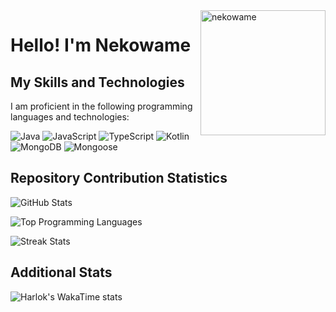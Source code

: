 <img align="right" alt="nekowame" src="https://avatars.githubusercontent.com/u/113227915?v=4" width="200" />

# Hello! I'm Nekowame

## My Skills and Technologies

I am proficient in the following programming languages and technologies:

<p>
  <img alt="Java" src="https://img.shields.io/badge/-Java-007396?style=flat-square&logo=java&logoColor=white" />
  <img alt="JavaScript" src="https://img.shields.io/badge/-JavaScript-F7DF1E?style=flat-square&logo=javascript&logoColor=black" />
  <img alt="TypeScript" src="https://img.shields.io/badge/-TypeScript-007ACC?style=flat-square&logo=typescript&logoColor=white" />
  <img alt="Kotlin" src="https://img.shields.io/badge/-Kotlin-0095D5?style=flat-square&logo=kotlin&logoColor=white" />
  <img alt="MongoDB" src="https://img.shields.io/badge/-MongoDB-47A248?style=flat-square&logo=mongodb&logoColor=white" />
  <img alt="Mongoose" src="https://img.shields.io/badge/-Mongoose-880000?style=flat-square&logoColor=white" />
</p>

## Repository Contribution Statistics

![GitHub Stats](https://github-readme-stats.vercel.app/api?username=nekowame&count_private=true&show_icons=true&theme=radical)

![Top Programming Languages](https://github-readme-stats.vercel.app/api/top-langs/?username=nekowame&theme=radical&layout=compact)

![Streak Stats](https://github-readme-streak-stats.herokuapp.com/?user=nekowame&theme=radical)

## Additional Stats

![Harlok's WakaTime stats](https://github-readme-stats.vercel.app/api/wakatime?username=nekowame)
